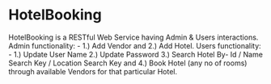 # HotelBooking
HotelBooking is a RESTful Web Service having Admin &amp; Users interactions. Admin functionality: - 1.) Add Vendor and 2.) Add Hotel.  Users functionality: - 1.) Update User Name 2.) Update Password 3.) Search Hotel By- Id / Name Search Key / Location Search Key and 4.) Book Hotel (any no of rooms) through available Vendors for that particular Hotel.
